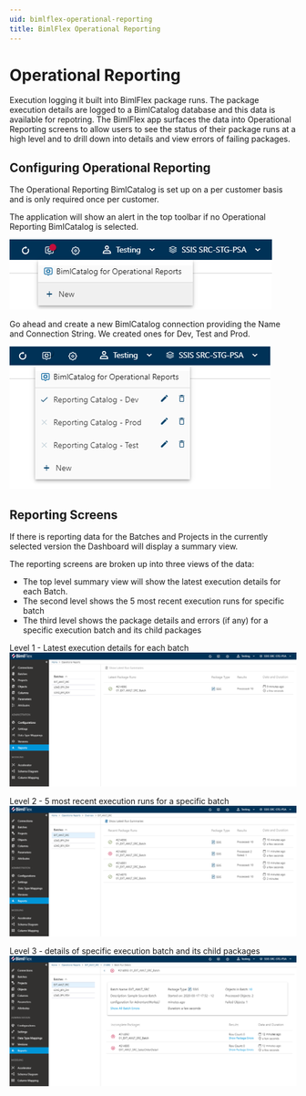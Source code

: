 ```yaml
---
uid: bimlflex-operational-reporting
title: BimlFlex Operational Reporting
---
```

# Operational Reporting

Execution logging it built into BimlFlex package runs. The package execution details are logged to a BimlCatalog database and this data is available for repotring. The BimlFlex app surfaces the data into Operational Reporting screens to allow users to see the status of their package runs at a high level and to drill down into details and view errors of failing packages.

## Configuring Operational Reporting

The Operational Reporting BimlCatalog is set up on a per customer basis and is only required once per customer.

The application will show an alert in the top toolbar if no Operational Reporting BimlCatalog is selected.

![Operational Reporting Alert -center](images/bimlflex-ss-operational-reporting-alert.png "Operational Reporting Alert")

Go ahead and create a new BimlCatalog connection providing the Name and Connection String. We created ones for Dev, Test and Prod.

![Operational Reporting Selection -center](images/bimlflex-ss-operational-reporting-selected.png "Operational Reporting Selection")


## Reporting Screens

If there is reporting data for the Batches and Projects in the currently selected version the Dashboard will display a summary view.

The reporting screens are broken up into three views of the data:
 - The top level summary view will show the latest execution details for each Batch.
 - The second level shows the 5 most recent execution runs for specific batch
 - The third level shows the package details and errors (if any) for a specific execution batch and its child packages

 Level 1 - Latest execution details for each batch
![Operational Reporting Level 1 -center](images/bimlflex-ss-operational-reporting-level1.png "Operational Reporting Level 1")

 Level 2 - 5 most recent execution runs for a specific batch
![Operational Reporting Level 2 -center](images/bimlflex-ss-operational-reporting-level2.png "Operational Reporting Level 2")

 Level 3 - details of specific execution batch and its child packages
 ![Operational Reporting Level 3 -center](images/bimlflex-ss-operational-reporting-level3.png "Operational Reporting Level 3")